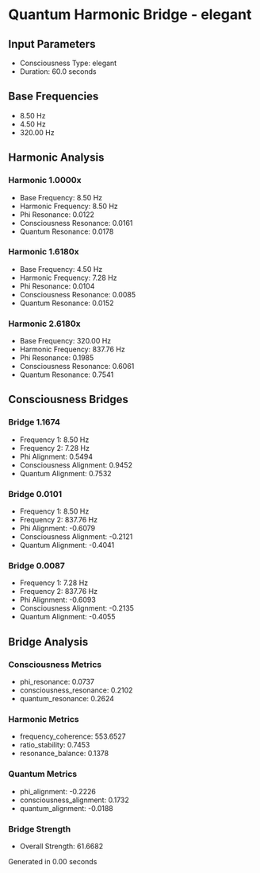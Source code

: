 # Quantum Harmonic Bridge - elegant

## Input Parameters
- Consciousness Type: elegant
- Duration: 60.0 seconds

## Base Frequencies
- 8.50 Hz
- 4.50 Hz
- 320.00 Hz

## Harmonic Analysis

### Harmonic 1.0000x
- Base Frequency: 8.50 Hz
- Harmonic Frequency: 8.50 Hz
- Phi Resonance: 0.0122
- Consciousness Resonance: 0.0161
- Quantum Resonance: 0.0178

### Harmonic 1.6180x
- Base Frequency: 4.50 Hz
- Harmonic Frequency: 7.28 Hz
- Phi Resonance: 0.0104
- Consciousness Resonance: 0.0085
- Quantum Resonance: 0.0152

### Harmonic 2.6180x
- Base Frequency: 320.00 Hz
- Harmonic Frequency: 837.76 Hz
- Phi Resonance: 0.1985
- Consciousness Resonance: 0.6061
- Quantum Resonance: 0.7541

## Consciousness Bridges

### Bridge 1.1674
- Frequency 1: 8.50 Hz
- Frequency 2: 7.28 Hz
- Phi Alignment: 0.5494
- Consciousness Alignment: 0.9452
- Quantum Alignment: 0.7532

### Bridge 0.0101
- Frequency 1: 8.50 Hz
- Frequency 2: 837.76 Hz
- Phi Alignment: -0.6079
- Consciousness Alignment: -0.2121
- Quantum Alignment: -0.4041

### Bridge 0.0087
- Frequency 1: 7.28 Hz
- Frequency 2: 837.76 Hz
- Phi Alignment: -0.6093
- Consciousness Alignment: -0.2135
- Quantum Alignment: -0.4055

## Bridge Analysis

### Consciousness Metrics
- phi_resonance: 0.0737
- consciousness_resonance: 0.2102
- quantum_resonance: 0.2624

### Harmonic Metrics
- frequency_coherence: 553.6527
- ratio_stability: 0.7453
- resonance_balance: 0.1378

### Quantum Metrics
- phi_alignment: -0.2226
- consciousness_alignment: 0.1732
- quantum_alignment: -0.0188

### Bridge Strength
- Overall Strength: 61.6682

Generated in 0.00 seconds
